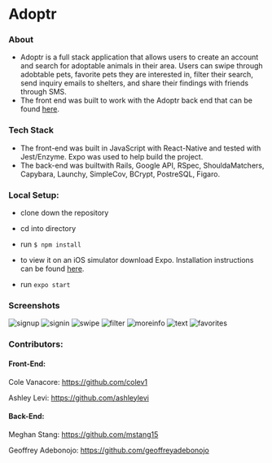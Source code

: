 # **Adoptr**

### About
* Adoptr is a full stack application that allows users to create an account and search for adoptable animals in their area. 
Users can swipe through adobtable pets, favorite pets they are interested in, filter their search, send inquiry emails to shelters, and share their findings with friends through SMS.
* The front end was built to work with the Adoptr back end that can be found [here](https://github.com/geoffreyadebonojo/cross-poll-be).

### Tech Stack
* The front-end was built in JavaScript with React-Native and tested with Jest/Enzyme. Expo was used to help build the project.
* The back-end was builtwith Rails, Google API, RSpec, ShouldaMatchers, Capybara, Launchy, SimpleCov, BCrypt, PostreSQL, Figaro.

### Local Setup:
* clone down the repository

* cd into directory

* run `$ npm install`

* to view it on an iOS simulator download Expo. Installation instructions can be found [here](https://expo.io/learn).

* run `expo start`

### Screenshots 
![signup](https://user-images.githubusercontent.com/39889553/53131574-67547e80-352a-11e9-80dc-563408b42d33.png)
![signin](https://user-images.githubusercontent.com/39889553/53131578-6885ab80-352a-11e9-8f58-36ea6b164c71.png)
![swipe](https://user-images.githubusercontent.com/39889553/53447093-b0e11580-39d1-11e9-8552-e834946fd18d.png)
![filter](https://user-images.githubusercontent.com/39889553/53131473-1fcdf280-352a-11e9-89e2-ea8bfde1d6e8.png)
![moreinfo](https://user-images.githubusercontent.com/39889553/53132027-a3d4aa00-352b-11e9-837a-2b12a00a42cc.png)
![text](https://user-images.githubusercontent.com/39889553/53131870-3e80b900-352b-11e9-89ec-c10c306ee45d.png)
![favorites](https://user-images.githubusercontent.com/39889553/53131937-6f60ee00-352b-11e9-81e5-1f824f46f45e.png)

### Contributors:

#### Front-End:
Cole Vanacore: https://github.com/colev1

Ashley Levi: https://github.com/ashleylevi

#### Back-End:
Meghan Stang: https://github.com/mstang15

Geoffrey Adebonojo: https://github.com/geoffreyadebonojo










